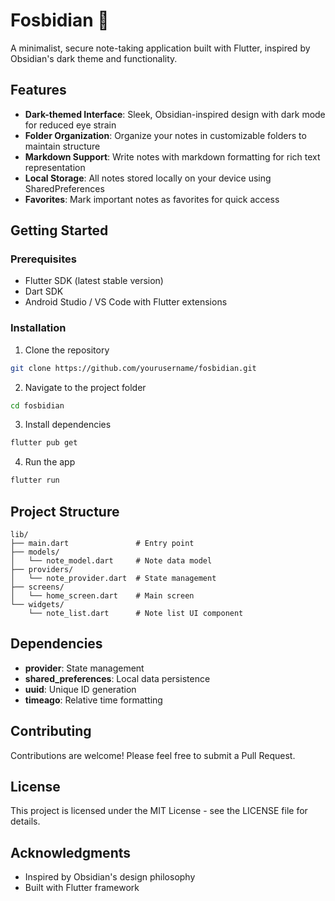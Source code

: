 # Fosbidian 📝

A minimalist, secure note-taking application built with Flutter, inspired by Obsidian's dark theme and functionality.

## Features

- **Dark-themed Interface**: Sleek, Obsidian-inspired design with dark mode for reduced eye strain
- **Folder Organization**: Organize your notes in customizable folders to maintain structure
- **Markdown Support**: Write notes with markdown formatting for rich text representation
- **Local Storage**: All notes stored locally on your device using SharedPreferences
- **Favorites**: Mark important notes as favorites for quick access

## Getting Started

### Prerequisites

- Flutter SDK (latest stable version)
- Dart SDK
- Android Studio / VS Code with Flutter extensions

### Installation

1. Clone the repository
```bash
git clone https://github.com/yourusername/fosbidian.git
```

2. Navigate to the project folder
```bash
cd fosbidian
```

3. Install dependencies
```bash
flutter pub get
```

4. Run the app
```bash
flutter run
```

## Project Structure

```
lib/
├── main.dart               # Entry point
├── models/
│   └── note_model.dart     # Note data model
├── providers/
│   └── note_provider.dart  # State management
├── screens/                
│   └── home_screen.dart    # Main screen
└── widgets/
    └── note_list.dart      # Note list UI component
```

## Dependencies

- **provider**: State management
- **shared_preferences**: Local data persistence
- **uuid**: Unique ID generation
- **timeago**: Relative time formatting

## Contributing

Contributions are welcome! Please feel free to submit a Pull Request.

## License

This project is licensed under the MIT License - see the LICENSE file for details.

## Acknowledgments

- Inspired by Obsidian's design philosophy
- Built with Flutter framework
